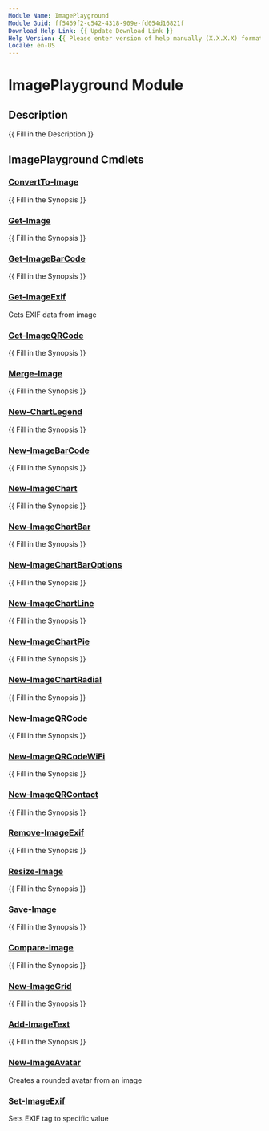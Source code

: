 ```yaml
---
Module Name: ImagePlayground
Module Guid: ff5469f2-c542-4318-909e-fd054d16821f
Download Help Link: {{ Update Download Link }}
Help Version: {{ Please enter version of help manually (X.X.X.X) format }}
Locale: en-US
---
```


# ImagePlayground Module
## Description
{{ Fill in the Description }}

## ImagePlayground Cmdlets
### [ConvertTo-Image](ConvertTo-Image.md)
{{ Fill in the Synopsis }}

### [Get-Image](Get-Image.md)
{{ Fill in the Synopsis }}

### [Get-ImageBarCode](Get-ImageBarCode.md)
{{ Fill in the Synopsis }}

### [Get-ImageExif](Get-ImageExif.md)
Gets EXIF data from image

### [Get-ImageQRCode](Get-ImageQRCode.md)
{{ Fill in the Synopsis }}

### [Merge-Image](Merge-Image.md)
{{ Fill in the Synopsis }}

### [New-ChartLegend](New-ChartLegend.md)
{{ Fill in the Synopsis }}

### [New-ImageBarCode](New-ImageBarCode.md)
{{ Fill in the Synopsis }}

### [New-ImageChart](New-ImageChart.md)
{{ Fill in the Synopsis }}

### [New-ImageChartBar](New-ImageChartBar.md)
{{ Fill in the Synopsis }}

### [New-ImageChartBarOptions](New-ImageChartBarOptions.md)
{{ Fill in the Synopsis }}

### [New-ImageChartLine](New-ImageChartLine.md)
{{ Fill in the Synopsis }}

### [New-ImageChartPie](New-ImageChartPie.md)
{{ Fill in the Synopsis }}

### [New-ImageChartRadial](New-ImageChartRadial.md)
{{ Fill in the Synopsis }}

### [New-ImageQRCode](New-ImageQRCode.md)
{{ Fill in the Synopsis }}

### [New-ImageQRCodeWiFi](New-ImageQRCodeWiFi.md)
{{ Fill in the Synopsis }}

### [New-ImageQRContact](New-ImageQRContact.md)
{{ Fill in the Synopsis }}

### [Remove-ImageExif](Remove-ImageExif.md)
{{ Fill in the Synopsis }}

### [Resize-Image](Resize-Image.md)
{{ Fill in the Synopsis }}

### [Save-Image](Save-Image.md)
{{ Fill in the Synopsis }}

### [Compare-Image](Compare-Image.md)
{{ Fill in the Synopsis }}

### [New-ImageGrid](New-ImageGrid.md)
{{ Fill in the Synopsis }}

### [Add-ImageText](Add-ImageText.md)
{{ Fill in the Synopsis }}

### [New-ImageAvatar](New-ImageAvatar.md)
Creates a rounded avatar from an image

### [Set-ImageExif](Set-ImageExif.md)
Sets EXIF tag to specific value

